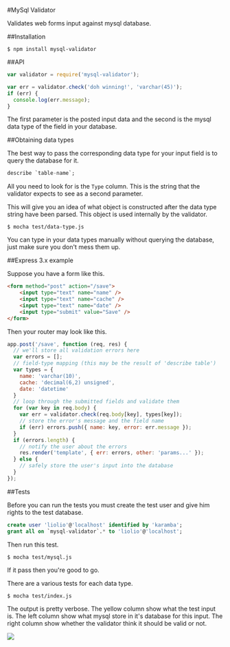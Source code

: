 #MySql Validator

Validates web forms input against mysql database.

##Installation

    $ npm install mysql-validator

##API

```js
var validator = require('mysql-validator');

var err = validator.check('doh winning!', 'varchar(45)');
if (err) {
  console.log(err.message);
}
```

The first parameter is the posted input data and the second is the mysql data type of the field in your database.

##Obtaining data types

The best way to pass the corresponding data type for your input field is to query the database for it.

```sql
describe `table-name`;
```

All you need to look for is the `Type` column. This is the string that the validator expects to see as a second parameter.

This will give you an idea of what object is constructed after the data type string have been parsed. This object is used internally by the validator.

    $ mocha test/data-type.js

You can type in your data types manually without querying the database, just make sure you don't mess them up.

##Express 3.x example

Suppose you have a form like this.

```html
<form method="post" action="/save">
    <input type="text" name="name" />
    <input type="text" name="cache" />
    <input type="text" name="date" />
    <input type="submit" value="Save" />
</form>
```

Then your router may look like this.

```js
app.post('/save', function (req, res) {
  // we'll store all validation errors here
  var errors = [];
  // field-type mapping (this may be the result of 'describe table')
  var types = {
    name: 'varchar(10)',
    cache: 'decimal(6,2) unsigned',
    date: 'datetime'
  }
  // loop through the submitted fields and validate them
  for (var key in req.body) {
    var err = validator.check(req.body[key], types[key]);
    // store the error's message and the field name
    if (err) errors.push({ name: key, error: err.message });
  }
  if (errors.length) {
    // notify the user about the errors
    res.render('template', { err: errors, other: 'params...' });
  } else {
    // safely store the user's input into the database
  }
});
```

##Tests

Before you can run the tests you must create the test user and give him rights to the test database.

```sql
create user 'liolio'@'localhost' identified by 'karamba';
grant all on `mysql-validator`.* to 'liolio'@'localhost';
```

Then run this test.

    $ mocha test/mysql.js

If it pass then you're good to go.

There are a various tests for each data type.

    $ mocha test/index.js

The output is pretty verbose. The yellow column show what the test input is. The left column show what mysql store in it's database for this input. The right column show whether the validator think it should be valid or not.

![](http://i.imgur.com/rKYxW.jpg)
